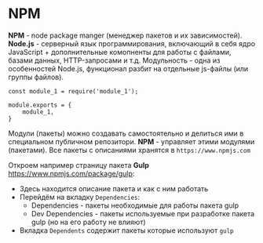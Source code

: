 # NPM

**NPM** - node package manger (менеджер пакетов и их зависимостей). **Node.js** - серверный язык программирования, включающий в себя ядро JavaScript + дополнительные комопненты для работы с файлами, базами данных, HTTP-запросами и т.д. Модульность - одна из особенностей Node.js, функционал разбит на отдельные js-файлы (или группы файлов).

    const module_1 = require('module_1');

    module.exports = {
        module_1,
    }

Модули (пакеты) можно создавать самостоятельно и делиться ими в специальном публичном репозитори. **NPM** - управляет этими модулями (пакетами). Все пакеты с описаниями хранятся в `https://www.npmjs.com`

Откроем например страницу пакета **Gulp** https://www.npmjs.com/package/gulp:
- Здесь находится описание пакета и как с ним работать
- Перейдём на вкладку `Dependencies`:
    - Dependencies - пакеты необходимые для работы пакета gulp
    - Dev Dependencies - пакеты используемые при разработке пакета gulp (но на его работу не влияют)
- Вкладка `Dependents` содержит пакеты которые используют `gulp`
